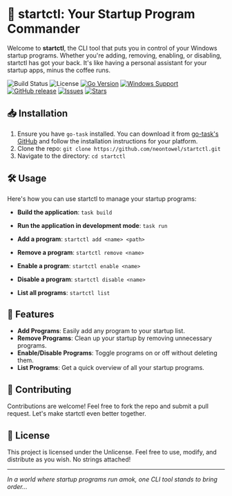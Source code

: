 # 🚀 startctl: Your Startup Program Commander

Welcome to **startctl**, the CLI tool that puts you in control of your Windows startup programs. Whether you're adding, removing, enabling, or disabling, startctl has got your back. It's like having a personal assistant for your startup apps, minus the coffee runs.

![Build Status](https://img.shields.io/badge/build-passing-brightgreen) ![License](https://img.shields.io/badge/license-Unlicense-blue)
[![Go Version](https://img.shields.io/badge/Go-1.23-blue.svg)](https://golang.org/)
[![Windows Support](https://img.shields.io/badge/Windows-✔-brightgreen)](https://www.microsoft.com/)
[![GitHub release](https://img.shields.io/github/v/release/neontowel/startctl)](https://github.com/neontowel/startctl/releases)
[![Issues](https://img.shields.io/github/issues/neontowel/startctl)](https://github.com/neontowel/startctl/issues)
[![Stars](https://img.shields.io/github/stars/neontowel/startctl?style=social)](https://github.com/neontowel/startctl/stargazers)


## 📥 Installation

1. Ensure you have `go-task` installed. You can download it from [go-task's GitHub](https://github.com/go-task/task) and follow the installation instructions for your platform.
2. Clone the repo: `git clone https://github.com/neontowel/startctl.git`
3. Navigate to the directory: `cd startctl`

## 🛠️ Usage

Here's how you can use startctl to manage your startup programs:

- **Build the application**: `task build`
- **Run the application in development mode**: `task run`

- **Add a program**: `startctl add <name> <path>`
- **Remove a program**: `startctl remove <name>`
- **Enable a program**: `startctl enable <name>`
- **Disable a program**: `startctl disable <name>`
- **List all programs**: `startctl list`

## 🌟 Features

- **Add Programs**: Easily add any program to your startup list.
- **Remove Programs**: Clean up your startup by removing unnecessary programs.
- **Enable/Disable Programs**: Toggle programs on or off without deleting them.
- **List Programs**: Get a quick overview of all your startup programs.

## 🤝 Contributing

Contributions are welcome! Feel free to fork the repo and submit a pull request. Let's make startctl even better together.

## 📜 License

This project is licensed under the Unlicense. Feel free to use, modify, and distribute as you wish. No strings attached!

---

*In a world where startup programs run amok, one CLI tool stands to bring order...* 